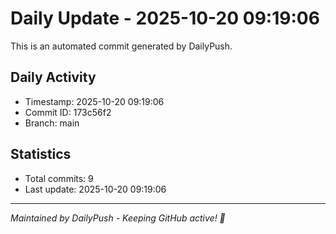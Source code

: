 # Daily Update - 2025-10-20 09:19:06

This is an automated commit generated by DailyPush.

## Daily Activity
- Timestamp: 2025-10-20 09:19:06
- Commit ID: 173c56f2
- Branch: main

## Statistics
- Total commits: 9
- Last update: 2025-10-20 09:19:06

---
*Maintained by DailyPush - Keeping GitHub active! 🚀*
